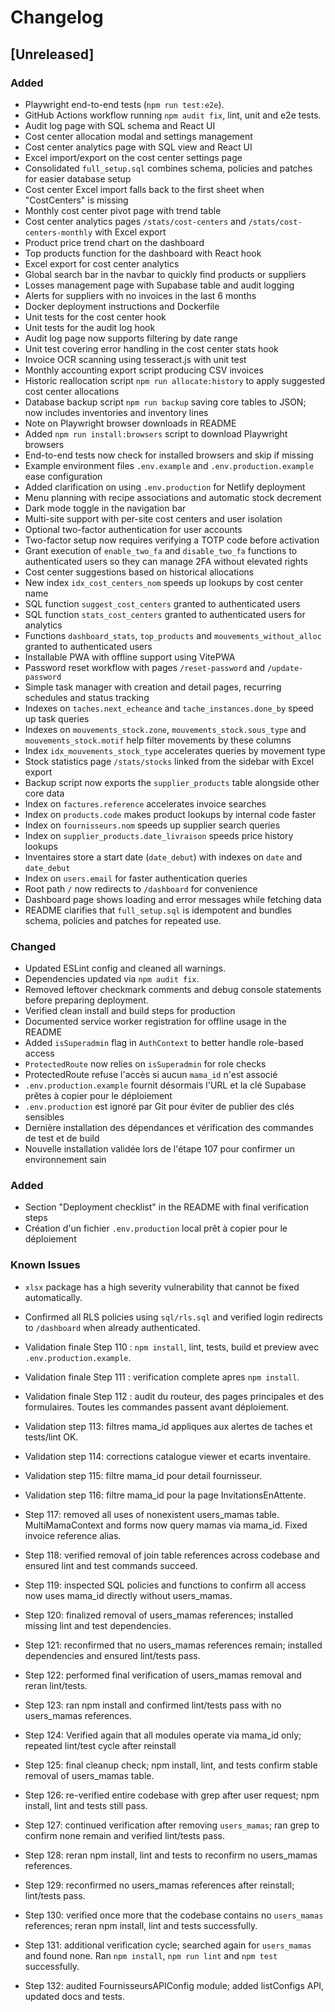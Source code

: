 # Changelog

## [Unreleased]
### Added
- Playwright end-to-end tests (`npm run test:e2e`).
- GitHub Actions workflow running `npm audit fix`, lint, unit and e2e tests.
- Audit log page with SQL schema and React UI
- Cost center allocation modal and settings management
- Cost center analytics page with SQL view and React UI
- Excel import/export on the cost center settings page
- Consolidated `full_setup.sql` combines schema, policies and patches for easier database setup
- Cost center Excel import falls back to the first sheet when "CostCenters" is missing
- Monthly cost center pivot page with trend table
- Cost center analytics pages `/stats/cost-centers` and `/stats/cost-centers-monthly` with Excel export
- Product price trend chart on the dashboard
- Top products function for the dashboard with React hook
- Excel export for cost center analytics
- Global search bar in the navbar to quickly find products or suppliers
- Losses management page with Supabase table and audit logging
- Alerts for suppliers with no invoices in the last 6 months
- Docker deployment instructions and Dockerfile
- Unit tests for the cost center hook
- Unit tests for the audit log hook
- Audit log page now supports filtering by date range
- Unit test covering error handling in the cost center stats hook
- Invoice OCR scanning using tesseract.js with unit test
- Monthly accounting export script producing CSV invoices
- Historic reallocation script `npm run allocate:history` to apply suggested cost center allocations
- Database backup script `npm run backup` saving core tables to JSON;
  now includes inventories and inventory lines
- Note on Playwright browser downloads in README
- Added `npm run install:browsers` script to download Playwright browsers
- End-to-end tests now check for installed browsers and skip if missing
- Example environment files `.env.example` and `.env.production.example` ease configuration
- Added clarification on using `.env.production` for Netlify deployment
- Menu planning with recipe associations and automatic stock decrement
- Dark mode toggle in the navigation bar
- Multi-site support with per-site cost centers and user isolation
- Optional two-factor authentication for user accounts
- Two-factor setup now requires verifying a TOTP code before activation
- Grant execution of `enable_two_fa` and `disable_two_fa` functions to authenticated users so they can manage 2FA without elevated rights
- Cost center suggestions based on historical allocations
- New index `idx_cost_centers_nom` speeds up lookups by cost center name
- SQL function `suggest_cost_centers` granted to authenticated users
- SQL function `stats_cost_centers` granted to authenticated users for analytics
- Functions `dashboard_stats`, `top_products` and `mouvements_without_alloc` granted to authenticated users
- Installable PWA with offline support using VitePWA
- Password reset workflow with pages `/reset-password` and `/update-password`
- Simple task manager with creation and detail pages, recurring schedules and status tracking
- Indexes on `taches.next_echeance` and `tache_instances.done_by` speed up task queries
- Indexes on `mouvements_stock.zone`, `mouvements_stock.sous_type` and
  `mouvements_stock.motif` help filter movements by these columns
- Index `idx_mouvements_stock_type` accelerates queries by movement type
- Stock statistics page `/stats/stocks` linked from the sidebar with Excel export
- Backup script now exports the `supplier_products` table alongside other core data
- Index on `factures.reference` accelerates invoice searches
- Index on `products.code` makes product lookups by internal code faster
- Index on `fournisseurs.nom` speeds up supplier search queries
- Index on `supplier_products.date_livraison` speeds price history lookups
- Inventaires store a start date (`date_debut`) with indexes on `date` and `date_debut`
- Index on `users.email` for faster authentication queries
- Root path `/` now redirects to `/dashboard` for convenience
- Dashboard page shows loading and error messages while fetching data
- README clarifies that `full_setup.sql` is idempotent and bundles schema,
  policies and patches for repeated use.

### Changed
- Updated ESLint config and cleaned all warnings.
- Dependencies updated via `npm audit fix`.
- Removed leftover checkmark comments and debug console statements
  before preparing deployment.
- Verified clean install and build steps for production
- Documented service worker registration for offline usage in the README
- Added `isSuperadmin` flag in `AuthContext` to better handle role-based access
- `ProtectedRoute` now relies on `isSuperadmin` for role checks
- ProtectedRoute refuse l'accès si aucun `mama_id` n'est associé
- `.env.production.example` fournit désormais l'URL et la clé Supabase prêtes
  à copier pour le déploiement
- `.env.production` est ignoré par Git pour éviter de publier des clés sensibles
- Dernière installation des dépendances et vérification des commandes de test et de build
- Nouvelle installation validée lors de l'étape 107 pour confirmer un environnement sain
### Added
- Section "Deployment checklist" in the README with final verification steps
- Création d'un fichier `.env.production` local prêt à copier pour le déploiement

### Known Issues
- `xlsx` package has a high severity vulnerability that cannot be fixed automatically.

- Confirmed all RLS policies using `sql/rls.sql` and verified login redirects to `/dashboard` when already authenticated.
- Validation finale Step 110 : `npm install`, lint, tests, build et preview avec `.env.production.example`.
- Validation finale Step 111 : verification complete apres `npm install`.

- Validation finale Step 112 : audit du routeur, des pages principales et des formulaires. Toutes les commandes passent avant déploiement.
- Validation step 113: filtres mama_id appliques aux alertes de taches et tests/lint OK.
- Validation step 114: corrections catalogue viewer et ecarts inventaire.

- Validation step 115: filtre mama_id pour detail fournisseur.
- Validation step 116: filtre mama_id pour la page InvitationsEnAttente.
- Step 117: removed all uses of nonexistent users_mamas table. MultiMamaContext and forms now query mamas via mama_id. Fixed invoice reference alias.
- Step 118: verified removal of join table references across codebase and ensured lint and test commands succeed.
- Step 119: inspected SQL policies and functions to confirm all access now uses mama_id directly without users_mamas.
- Step 120: finalized removal of users_mamas references; installed missing lint and test dependencies.
- Step 121: reconfirmed that no users_mamas references remain; installed dependencies and ensured lint/tests pass.

- Step 122: performed final verification of users_mamas removal and reran lint/tests.
- Step 123: ran npm install and confirmed lint/tests pass with no users_mamas references.

- Step 124: Verified again that all modules operate via mama_id only; repeated lint/test cycle after reinstall

- Step 125: final cleanup check; npm install, lint, and tests confirm stable removal of users_mamas table.

- Step 126: re-verified entire codebase with grep after user request; npm install, lint and tests still pass.

- Step 127: continued verification after removing `users_mamas`; ran grep to confirm none remain and verified lint/tests pass.

- Step 128: reran npm install, lint and tests to reconfirm no users_mamas references.
- Step 129: reconfirmed no users_mamas references after reinstall; lint/tests pass.
- Step 130: verified once more that the codebase contains no `users_mamas` references; reran npm install, lint and tests successfully.


- Step 131: additional verification cycle; searched again for `users_mamas` and found none. Ran `npm install`, `npm run lint` and `npm test` successfully.
- Step 132: audited FournisseursAPIConfig module; added listConfigs API, updated docs and tests.
